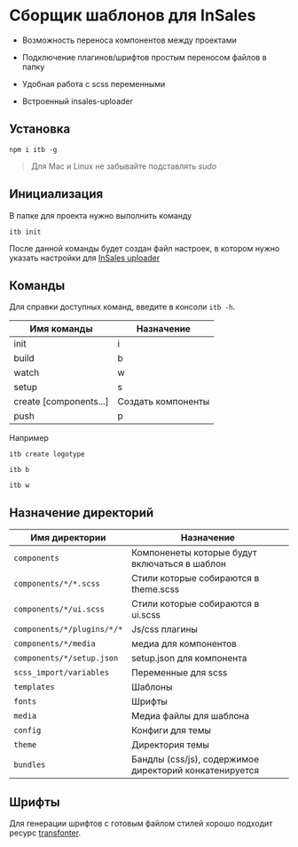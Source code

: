 # Сборщик шаблонов для InSales

- Возможность переноса компонентов между проектами

- Подключение плагинов/шрифтов простым переносом файлов в папку

- Удобная работа с scss переменными

- Встроенный insales-uploader


## Установка

```
npm i itb -g
```

> Для Mac и Linux не забывайте подставлять *sudo*

## Инициализация

В папке для проекта нужно выполнить команду

```
itb init
```

После данной команды будет создан файл настроек, в котором нужно указать настройки для [InSales uploader](https://github.com/insales/insales-uploader)


## Команды

Для справки доступных команд, введите в консоли `itb -h`.

| Имя команды   | Назначение                                       |
|--------------|--------------------------------------------------|
| init|i |  Инициализировать проект |
| build|b      | Собрать тему |
| watch|w      | Отслеживание изменений |
| setup|s | Установить базовый проект |
| create [components...]  | Создать компоненты   |
| push|p| Отправить тему на сервер |

Например

```
itb create logotype
```

```
itb b
```

```
itb w
```

## Назначение директорий

| Имя директории | Назначение                                    |
|----------------|-----------------------------------------------|
| `components`     | Компоненеты которые будут включаться в шаблон |
| `components/*/*.scss` | Стили которые собираются в theme.scss                                |
| `components/*/ui.scss` | Стили которые собираются в ui.scss                                |
| `components/*/plugins/*/*` | Js/css плагины                                |
| `components/*/media` | медиа для компонентов                                |
| `components/*/setup.json` | setup.json для компонента                                |
| `scss_import/variables`    | Переменные для scss                           |
| `templates`      | Шаблоны                                       |
| `fonts`         | Шрифты                                        |
| `media`          | Медиа файлы для шаблона                       |
| `config`         | Конфиги для темы                              |
| `theme`          | Директория темы                               |
| `bundles`        | Бандлы (css/js), содержимое директорий конкатенируется   |

## Шрифты

Для генерации шрифтов с готовым файлом стилей хорошо подходит ресурс [transfonter](https://transfonter.org/).
